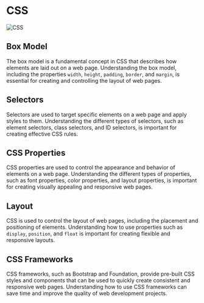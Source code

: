 # CSS

![CSS](https://img.shields.io/badge/CSS-1572B6?style=for-the-badge&logo=CSS3&logoColor=1572B6&labelColor=gray)

## Box Model

The box model is a fundamental concept in CSS that describes how elements are laid out on a web page. Understanding the box model, including the properties `width`, `height`, `padding`, `border`, and `margin`, is essential for creating and controlling the layout of web pages.

## Selectors

Selectors are used to target specific elements on a web page and apply styles to them. Understanding the different types of selectors, such as element selectors, class selectors, and ID selectors, is important for creating effective CSS rules.

## CSS Properties

CSS properties are used to control the appearance and behavior of elements on a web page. Understanding the different types of properties, such as font properties, color properties, and layout properties, is important for creating visually appealing and responsive web pages.

## Layout

CSS is used to control the layout of web pages, including the placement and positioning of elements. Understanding how to use properties such as `display`, `position`, and `float` is important for creating flexible and responsive layouts.

## CSS Frameworks

CSS frameworks, such as Bootstrap and Foundation, provide pre-built CSS styles and components that can be used to quickly create consistent and responsive web pages. Understanding how to use CSS frameworks can save time and improve the quality of web development projects.
